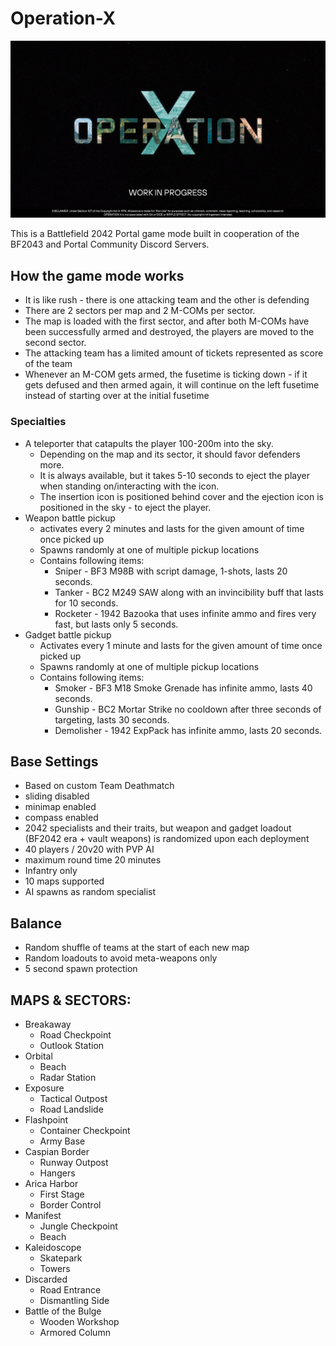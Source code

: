 # Operation-X

![Operation-X](/docs/images/OPERATION_X_-_WORK_IN_PROGRESS.png "Operation-X")

This is a Battlefield 2042 Portal game mode built in cooperation of the BF2043 and Portal Community Discord Servers.

## How the game mode works

- It is like rush - there is one attacking team and the other is defending
- There are 2 sectors per map and 2 M-COMs per sector.
- The map is loaded with the first sector, and after both M-COMs have been successfully armed and destroyed, the players are moved to the second sector.
- The attacking team has a limited amount of tickets represented as score of the team
- Whenever an M-COM gets armed, the fusetime is ticking down - if it gets defused and then armed again, it will continue on the left fusetime instead of starting over at the initial fusetime

### Specialties

- A teleporter that catapults the player 100-200m into the sky.
  - Depending on the map and its sector, it should favor defenders more.
  - It is always available, but it takes 5-10 seconds to eject the player when standing on/interacting with the icon.
  - The insertion icon is positioned behind cover and the ejection icon is positioned in the sky - to eject the player.
- Weapon battle pickup
  - activates every 2 minutes and lasts for the given amount of time once picked up
  - Spawns randomly at one of multiple pickup locations
  - Contains following items:
    - Sniper - BF3 M98B with script damage, 1-shots, lasts 20 seconds.
    - Tanker - BC2 M249 SAW along with an invincibility buff that lasts for 10 seconds.
    - Rocketer - 1942 Bazooka that uses infinite ammo and fires very fast, but lasts only 5 seconds.
- Gadget battle pickup
  - Activates every 1 minute and lasts for the given amount of time once picked up
  - Spawns randomly at one of multiple pickup locations
  - Contains following items:
    - Smoker - BF3 M18 Smoke Grenade has infinite ammo, lasts 40 seconds.
    - Gunship - BC2 Mortar Strike no cooldown after three seconds of targeting, lasts 30 seconds.
    - Demolisher - 1942 ExpPack has infinite ammo, lasts 20 seconds.

## Base Settings

- Based on custom Team Deathmatch
- sliding disabled
- minimap enabled
- compass enabled
- 2042 specialists and their traits, but weapon and gadget loadout (BF2042 era + vault weapons) is randomized upon each deployment
- 40 players / 20v20 with PVP AI
- maximum round time 20 minutes
- Infantry only
- 10 maps supported
- AI spawns as random specialist

## Balance

- Random shuffle of teams at the start of each new map
- Random loadouts to avoid meta-weapons only
- 5 second spawn protection


## MAPS & SECTORS:

- Breakaway
  - Road Checkpoint
  - Outlook Station
- Orbital
  - Beach
  - Radar Station
- Exposure
  - Tactical Outpost
  - Road Landslide
- Flashpoint
  - Container Checkpoint
  - Army Base
- Caspian Border
  - Runway Outpost
  - Hangers
- Arica Harbor
  - First Stage
  - Border Control
- Manifest
  - Jungle Checkpoint
  - Beach
- Kaleidoscope
  - Skatepark
  - Towers
- Discarded
  - Road Entrance
  - Dismantling Side
- Battle of the Bulge
  - Wooden Workshop
  - Armored Column
